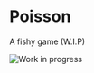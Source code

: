 Poisson
=======

A fishy game (W.I.P)

![Work in progress]("/desktop/Poisson/raw/master/Screenshots/WIP1.png")
